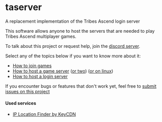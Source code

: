 # taserver
A replacement implementation of the Tribes Ascend login server

This software allows anyone to host the servers that are needed to play Tribes Ascend 
multiplayer games. 

To talk about this project or request help, join the [discord server](https://discordapp.com/invite/8enekHQ).

Select any of the topics below if you want to know more about it:
* [How to join games](docs/user_manual/joining_games.md)
* [How to host a game server](docs/user_manual/hosting_a_game_server.md) ([or two](docs/user_manual/hosting_multiple_game_servers.md)) ([or on linux](docs/user_manual/hosting_a_game_server_linux.md))
* [How to host a login server](docs/user_manual/hosting_a_login_server.md)

If you encounter bugs or features that don't work yet, feel free
to [submit issues on this project](https://github.com/Griffon26/taserver/issues)  

#### Used services
* [IP Location Finder by KeyCDN](https://tools.keycdn.com/geo)
